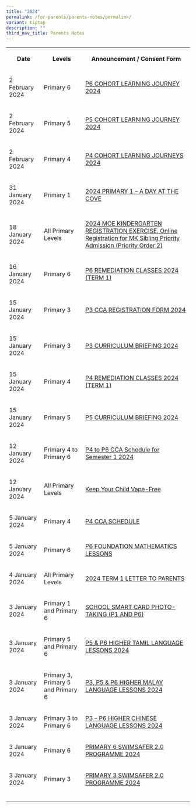 ```yaml
---
title: "2024"
permalink: /for-parents/parents-notes/permalink/
variant: tiptap
description: ""
third_nav_title: Parents Notes
---
```

<table>
<tbody>
<tr>
<th rowspan="1" colspan="1">
<p>Date</p>
</th>
<th rowspan="1" colspan="1">
<p>Levels</p>
</th>
<th rowspan="1" colspan="1">
<p>Announcement / Consent Form</p>
</th>
</tr>
<tr>
<td rowspan="1" colspan="1">
<p>2 February 2024</p>
</td>
<td rowspan="1" colspan="1">
<p>Primary 6</p>
</td>
<td rowspan="1" colspan="1">
<p><a href="https://go.gov.sg/pcps2024063" rel="noopener noreferrer nofollow" target="_blank">P6 COHORT LEARNING JOURNEY 2024</a>
</p>
</td>
</tr>
<tr>
<td rowspan="1" colspan="1">
<p>2 February 2024</p>
</td>
<td rowspan="1" colspan="1">
<p>Primary 5</p>
</td>
<td rowspan="1" colspan="1">
<p><a href="https://go.gov.sg/pcps2024062" rel="noopener noreferrer nofollow" target="_blank">P5 COHORT LEARNING JOURNEY 2024</a>
</p>
</td>
</tr>
<tr>
<td rowspan="1" colspan="1">
<p>2 February 2024</p>
</td>
<td rowspan="1" colspan="1">
<p>Primary 4</p>
</td>
<td rowspan="1" colspan="1">
<p><a href="https://go.gov.sg/pcps2024061" rel="noopener noreferrer nofollow" target="_blank">P4 COHORT LEARNING JOURNEYS 2024</a>
</p>
</td>
</tr>
<tr>
<td rowspan="1" colspan="1">
<p>31 January 2024</p>
</td>
<td rowspan="1" colspan="1">
<p>Primary 1</p>
</td>
<td rowspan="1" colspan="1">
<p><a href="https://go.gov.sg/pcps2024058" rel="noopener noreferrer nofollow" target="_blank">2024 PRIMARY 1 – A DAY AT THE COVE</a>
</p>
</td>
</tr>
<tr>
<td rowspan="1" colspan="1">
<p>18 January 2024</p>
</td>
<td rowspan="1" colspan="1">
<p>All Primary Levels</p>
</td>
<td rowspan="1" colspan="1">
<p><a href="https://go.gov.sg/pcps2024038" rel="noopener noreferrer nofollow" target="_blank">2024 MOE KINDERGARTEN REGISTRATION EXERCISE. Online Registration for MK Sibling Priority Admission (Priority Order 2)</a>
</p>
</td>
</tr>
<tr>
<td rowspan="1" colspan="1">
<p>16 January 2024</p>
</td>
<td rowspan="1" colspan="1">
<p>Primary 6</p>
</td>
<td rowspan="1" colspan="1">
<p><a href="https://go.gov.sg/pcps2024027" rel="noopener noreferrer nofollow" target="_blank">P6 REMEDIATION CLASSES 2024 (TERM 1)</a>
</p>
</td>
</tr>
<tr>
<td rowspan="1" colspan="1">
<p>15 January 2024</p>
</td>
<td rowspan="1" colspan="1">
<p>Primary 3</p>
</td>
<td rowspan="1" colspan="1">
<p><a href="https://go.gov.sg/pcps2024028" rel="noopener noreferrer nofollow" target="_blank">P3 CCA REGISTRATION FORM 2024</a>
</p>
</td>
</tr>
<tr>
<td rowspan="1" colspan="1">
<p>15 January 2024</p>
</td>
<td rowspan="1" colspan="1">
<p>Primary 3</p>
</td>
<td rowspan="1" colspan="1">
<p><a href="https://www.punggolcovepri.moe.edu.sg/for-parents/permalink/curriculum-briefings/" rel="noopener noreferrer nofollow" target="_blank">P3 CURRICULUM BRIEFING 2024</a>
</p>
</td>
</tr>
<tr>
<td rowspan="1" colspan="1">
<p>15 January 2024</p>
</td>
<td rowspan="1" colspan="1">
<p>Primary 4</p>
</td>
<td rowspan="1" colspan="1">
<p><a href="https://go.gov.sg/pcps2024031" rel="noopener noreferrer nofollow" target="_blank">P4 REMEDIATION CLASSES 2024 (TERM 1)</a>
</p>
</td>
</tr>
<tr>
<td rowspan="1" colspan="1">
<p>15 January 2024</p>
</td>
<td rowspan="1" colspan="1">
<p>Primary 5</p>
</td>
<td rowspan="1" colspan="1">
<p><a href="https://go.gov.sg/pcps2024032" rel="noopener noreferrer nofollow" target="_blank">P5 CURRICULUM BRIEFING 2024</a>
</p>
</td>
</tr>
<tr>
<td rowspan="1" colspan="1">
<p>12 January 2024</p>
</td>
<td rowspan="1" colspan="1">
<p>Primary 4 to Primary 6</p>
</td>
<td rowspan="1" colspan="1">
<p><a href="https://go.gov.sg/p4top6ccaschedulesem1" rel="noopener noreferrer nofollow" target="_blank">P4 to P6 CCA Schedule for Semester 1 2024</a>
</p>
</td>
</tr>
<tr>
<td rowspan="1" colspan="1">
<p>12 January 2024</p>
</td>
<td rowspan="1" colspan="1">
<p>All Primary Levels</p>
</td>
<td rowspan="1" colspan="1">
<p><a href="https://go.gov.sg/vapefree" rel="noopener noreferrer nofollow" target="_blank">Keep Your Child Vape-Free</a>
</p>
</td>
</tr>
<tr>
<td rowspan="1" colspan="1">
<p>5 January 2024</p>
</td>
<td rowspan="1" colspan="1">
<p>Primary 4</p>
</td>
<td rowspan="1" colspan="1">
<p><a href="https://go.gov.sg/pcps2024017" rel="noopener noreferrer nofollow" target="_blank">P4 CCA SCHEDULE</a>
</p>
</td>
</tr>
<tr>
<td rowspan="1" colspan="1">
<p>5 January 2024</p>
</td>
<td rowspan="1" colspan="1">
<p>Primary 6</p>
</td>
<td rowspan="1" colspan="1">
<p><a href="https://go.gov.sg/pcps2024018" rel="noopener noreferrer nofollow" target="_blank">P6 FOUNDATION MATHEMATICS LESSONS</a>
</p>
</td>
</tr>
<tr>
<td rowspan="1" colspan="1">
<p>4 January 2024</p>
</td>
<td rowspan="1" colspan="1">
<p>All Primary Levels</p>
</td>
<td rowspan="1" colspan="1">
<p><a href="https://go.gov.sg/pcps2024010" rel="noopener noreferrer nofollow" target="_blank">2024 TERM 1 LETTER TO PARENTS</a>
</p>
</td>
</tr>
<tr>
<td rowspan="1" colspan="1">
<p>3 January 2024</p>
</td>
<td rowspan="1" colspan="1">
<p>Primary 1 and Primary 6</p>
</td>
<td rowspan="1" colspan="1">
<p><a href="https://go.gov.sg/pcsp2024016" rel="noopener noreferrer nofollow" target="_blank">SCHOOL SMART CARD PHOTO-TAKING (P1 AND P6)</a>
</p>
</td>
</tr>
<tr>
<td rowspan="1" colspan="1">
<p>3 January 2024</p>
</td>
<td rowspan="1" colspan="1">
<p>Primary 5 and Primary 6</p>
</td>
<td rowspan="1" colspan="1">
<p><a href="https://go.gov.sg/pcsp2024015" rel="noopener noreferrer nofollow" target="_blank">P5 &amp; P6 HIGHER TAMIL LANGUAGE LESSONS 2024</a>
</p>
</td>
</tr>
<tr>
<td rowspan="1" colspan="1">
<p>3 January 2024</p>
</td>
<td rowspan="1" colspan="1">
<p>Primary 3, Primary 5 and Primary 6</p>
</td>
<td rowspan="1" colspan="1">
<p><a href="https://go.gov.sg/pcsp2024014" rel="noopener noreferrer nofollow" target="_blank">P3, P5 &amp; P6 HIGHER MALAY LANGUAGE LESSONS 2024</a>
</p>
</td>
</tr>
<tr>
<td rowspan="1" colspan="1">
<p>3 January 2024</p>
</td>
<td rowspan="1" colspan="1">
<p>Primary 3 to Primary 6</p>
</td>
<td rowspan="1" colspan="1">
<p><a href="https://go.gov.sg/pcsp2024013" rel="noopener noreferrer nofollow" target="_blank">P3 – P6 HIGHER CHINESE LANGUAGE LESSONS 2024</a>
</p>
</td>
</tr>
<tr>
<td rowspan="1" colspan="1">
<p>3 January 2024</p>
</td>
<td rowspan="1" colspan="1">
<p>Primary 6</p>
</td>
<td rowspan="1" colspan="1">
<p><a href="https://go.gov.sg/pcsp2024012" rel="noopener noreferrer nofollow" target="_blank">PRIMARY 6 SWIMSAFER 2.0 PROGRAMME 2024</a>
</p>
</td>
</tr>
<tr>
<td rowspan="1" colspan="1">
<p>3 January 2024</p>
</td>
<td rowspan="1" colspan="1">
<p>Primary 3</p>
</td>
<td rowspan="1" colspan="1">
<p><a href="https://go.gov.sg/pcsp2024011" rel="noopener noreferrer nofollow" target="_blank">PRIMARY 3 SWIMSAFER 2.0 PROGRAMME 2024</a>
</p>
</td>
</tr>
<tr>
<td rowspan="1" colspan="1">
<p></p>
</td>
<td rowspan="1" colspan="1">
<p></p>
</td>
<td rowspan="1" colspan="1">
<p></p>
</td>
</tr>
</tbody>
</table>
<p></p>